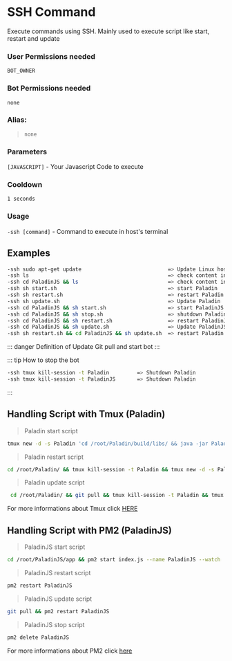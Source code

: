 # SSH Command
Execute commands using SSH. Mainly used to execute script like start, restart and update

### User Permissions needed
`BOT_OWNER`
### Bot Permissions needed
`none`

### Alias:
>`none`

### Parameters
`[JAVASCRIPT]` - Your Javascript Code to execute

### Cooldown
`1 seconds`

### Usage
`-ssh [command]` - Command to execute in host's terminal

## Examples

```bash
-ssh sudo apt-get update                            => Update Linux host
-ssh ls                                             => check content in /root
-ssh cd PaladinJS && ls                             => check content in PaladinJS folder
-ssh sh start.sh                                    => start Paladin
-ssh sh restart.sh                                  => restart Paladin
-ssh sh update.sh                                   => Update Paladin
-ssh cd PaladinJS && sh start.sh                    => start PaladinJS
-ssh cd PaladinJS && sh stop.sh                     => shutdown PaladinJS
-ssh cd PaladinJS && sh restart.sh                  => restart PaladinJS
-ssh cd PaladinJS && sh update.sh                   => Update PaladinJS
-ssh sh restart.sh && cd PaladinJS && sh update.sh  => restart Paladin and update PaladinJS
```

::: danger Definition of Update
Git pull and start bot
:::

::: tip How to stop the bot
```bash
-ssh tmux kill-session -t Paladin         => Shutdown Paladin
-ssh tmux kill-session -t PaladinJS       => Shutdown Paladin
```
:::

## Handling Script with Tmux (Paladin)

> Paladin start script
```bash
tmux new -d -s Paladin 'cd /root/Paladin/build/libs/ && java -jar Paladin-1.0-all.jar'
```

> Paladin restart script
```bash
cd /root/Paladin/ && tmux kill-session -t Paladin && tmux new -d -s Paladin 'cd build/libs/ && java -jar Paladin-1.0-all.jar'
```

> Paladin update script
```bash
 cd /root/Paladin/ && git pull && tmux kill-session -t Paladin && tmux new -d -s Paladin 'cd build/libs/ && java -jar Paladin-1.0-all.jar'
```

For more informations about Tmux click [HERE](https://gist.github.com/MohamedAlaa/2961058) 

## Handling Script with PM2 (PaladinJS)
> PaladinJS start script
```bash
cd /root/PaladinJS/app && pm2 start index.js --name PaladinJS --watch
```

> PaladinJS restart script
```bash
pm2 restart PaladinJS
```

> PaladinJS update script
```bash
git pull && pm2 restart PaladinJS
```

> PaladinJS stop script
```bash
pm2 delete PaladinJS
```

For more informations about PM2 click [here](https://pm2.keymetrics.io/) 

<CustomLayout/>